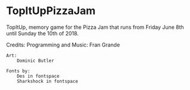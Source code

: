 # TopItUpPizzaJam
TopItUp, memory game for the Pizza Jam that runs from Friday June 8th until Sunday the 10th of 2018.

Credits:
	Programming and Music:
		Fran Grande	
	
	Art:
		Dominic Butler
	
	Fonts by:
		Des in fontspace
		Sharkshock in fontspace